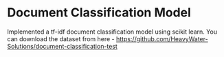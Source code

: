 # Document Classification Model
Implemented a tf-idf document classification model using scikit learn. You can download the dataset from here - https://github.com/HeavyWater-Solutions/document-classification-test
